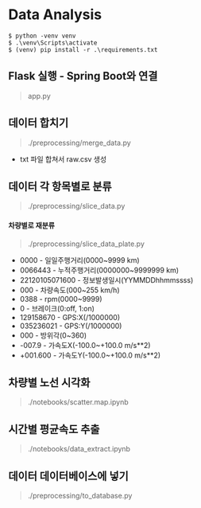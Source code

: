 # Data Analysis

```shell
$ python -venv venv
$ .\venv\Scripts\activate
$ (venv) pip install -r .\requirements.txt
```

## Flask 실행 - Spring Boot와 연결
> app.py

## 데이터 합치기
> ./preprocessing/merge_data.py
- txt 파일 합쳐서 raw.csv 생성

## 데이터 각 항목별로 분류
> ./preprocessing/slice_data.py
#### 차량별로 재분류
> ./preprocessing/slice_data_plate.py
* 0000 - 일일주행거리(0000~9999 km)
* 0066443 - 누적주행거리(0000000~9999999 km)
* 22120105071600 - 정보발생일시(YYMMDDhhmmssss)
* 000 - 차량속도(000~255 km/h)
* 0388 - rpm(0000~9999)
* 0 - 브레이크(0:off, 1:on)
* 129158670 - GPS:X(/1000000)
* 035236021 - GPS:Y(/1000000)
* 000 - 방위각(0~360)
* -007.9 - 가속도X(-100.0~+100.0 m/s**2)
* +001.600 - 가속도Y(-100.0~+100.0 m/s**2)

## 차량별 노선 시각화
> ./notebooks/scatter.map.ipynb

## 시간별 평균속도 추출
> ./notebooks/data_extract.ipynb

## 데이터 데이터베이스에 넣기
> ./preprocessing/to_database.py

